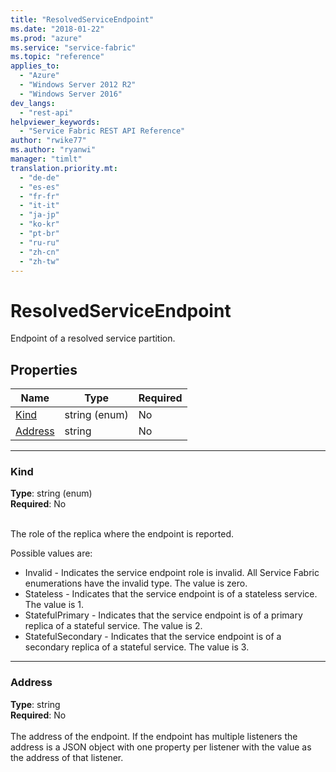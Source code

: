 ```yaml
---
title: "ResolvedServiceEndpoint"
ms.date: "2018-01-22"
ms.prod: "azure"
ms.service: "service-fabric"
ms.topic: "reference"
applies_to: 
  - "Azure"
  - "Windows Server 2012 R2"
  - "Windows Server 2016"
dev_langs: 
  - "rest-api"
helpviewer_keywords: 
  - "Service Fabric REST API Reference"
author: "rwike77"
ms.author: "ryanwi"
manager: "timlt"
translation.priority.mt: 
  - "de-de"
  - "es-es"
  - "fr-fr"
  - "it-it"
  - "ja-jp"
  - "ko-kr"
  - "pt-br"
  - "ru-ru"
  - "zh-cn"
  - "zh-tw"
---
```

# ResolvedServiceEndpoint

Endpoint of a resolved service partition.

## Properties

| Name | Type | Required |
| --- | --- | --- |
| [Kind](#kind) | string (enum) | No |
| [Address](#address) | string | No |

____
### Kind
__Type__: string (enum) <br/>
__Required__: No<br/>
<br/>


The role of the replica where the endpoint is reported.

Possible values are: 

  - Invalid - Indicates the service endpoint role is invalid. All Service Fabric enumerations have the invalid type. The value is zero.
  - Stateless - Indicates that the service endpoint is of a stateless service. The value is 1.
  - StatefulPrimary - Indicates that the service endpoint is of a primary replica of a stateful service. The value is 2.
  - StatefulSecondary - Indicates that the service endpoint is of a secondary replica of a stateful service. The value is 3.



____
### Address
__Type__: string <br/>
__Required__: No<br/>
<br/>
The address of the endpoint. If the endpoint has multiple listeners the address is a JSON object with one property per listener with the value as the address of that listener.
